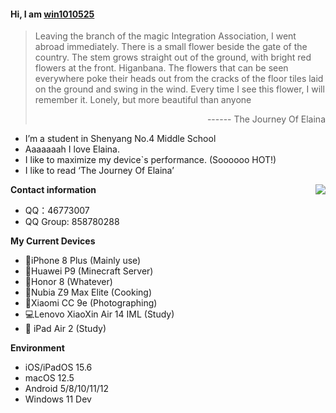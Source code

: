 #### Hi, I am [win1010525](https://github.com/win1010525)

> Leaving the branch of the magic Integration Association, I went abroad immediately.
There is a small flower beside the gate of the country.
The stem grows straight out of the ground, with bright red flowers at the front.
Higanbana.
The flowers that can be seen everywhere poke their heads out from the cracks of the floor tiles laid on the ground and swing in the wind.
Every time I see this flower, I will remember it.
Lonely, but more beautiful than anyone
> <p align="right">------ The Journey Of Elaina</p>

- I’m a student in Shenyang No.4 Middle School
- Aaaaaaah I love Elaina.
- I like to maximize my device`s performance. (Soooooo HOT!)
- I like to read ‘The Journey Of Elaina’

<img src="https://github-readme-stats.mrdulin.vercel.app/api?username=win1010525&show_icons=true&hide_border=true&icon_color=79dafa&title_color=9b30ff&text_color=ccff00" align="right">

**Contact information**

- QQ：46773007
- QQ Group: 858780288

**My Current Devices**

- 📱iPhone 8 Plus (Mainly use)
- 📱Huawei P9 (Minecraft Server)
- 📱Honor 8 (Whatever)
- 📱Nubia Z9 Max Elite (Cooking)
- 📱Xiaomi CC 9e (Photographing)
- 💻Lenovo XiaoXin Air 14 IML (Study)
-  iPad Air 2 (Study)

**Environment**

- iOS/iPadOS 15.6
- macOS 12.5
- Android 5/8/10/11/12
- Windows 11 Dev
